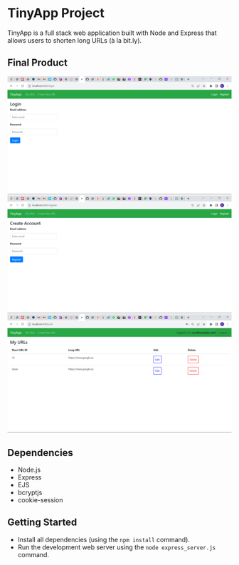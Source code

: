 # TinyApp Project

TinyApp is a full stack web application built with Node and Express that allows users to shorten long URLs (à la bit.ly).

## Final Product

!["Screenshot of login page"](https://github.com/EkaterinaEg/tinyapp/blob/master/docs/LoginPage.png)
!["Screenshot of register page"](https://github.com/EkaterinaEg/tinyapp/blob/master/docs/Register.png)
!["Screenshot of Urls page"](https://github.com/EkaterinaEg/tinyapp/blob/master/docs/URLSPage.png)

## Dependencies

- Node.js
- Express
- EJS
- bcryptjs
- cookie-session

## Getting Started

- Install all dependencies (using the `npm install` command).
- Run the development web server using the `node express_server.js` command.



